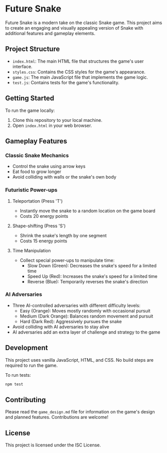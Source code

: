 # Future Snake

Future Snake is a modern take on the classic Snake game. This project aims to create an engaging and visually appealing version of Snake with additional features and gameplay elements.

## Project Structure

- `index.html`: The main HTML file that structures the game's user interface.
- `styles.css`: Contains the CSS styles for the game's appearance.
- `game.js`: The main JavaScript file that implements the game logic.
- `test.js`: Contains tests for the game's functionality.

## Getting Started

To run the game locally:

1. Clone this repository to your local machine.
2. Open `index.html` in your web browser.

## Gameplay Features

### Classic Snake Mechanics

- Control the snake using arrow keys
- Eat food to grow longer
- Avoid colliding with walls or the snake's own body

### Futuristic Power-ups

1. Teleportation (Press 'T')

   - Instantly move the snake to a random location on the game board
   - Costs 20 energy points

2. Shape-shifting (Press 'S')

   - Shrink the snake's length by one segment
   - Costs 15 energy points

3. Time Manipulation
   - Collect special power-ups to manipulate time:
     - Slow Down (Green): Decreases the snake's speed for a limited time
     - Speed Up (Red): Increases the snake's speed for a limited time
     - Reverse (Blue): Temporarily reverses the snake's direction

### AI Adversaries

- Three AI-controlled adversaries with different difficulty levels:
  - Easy (Orange): Moves mostly randomly with occasional pursuit
  - Medium (Dark Orange): Balances random movement and pursuit
  - Hard (Dark Red): Aggressively pursues the snake
- Avoid colliding with AI adversaries to stay alive
- AI adversaries add an extra layer of challenge and strategy to the game

## Development

This project uses vanilla JavaScript, HTML, and CSS. No build steps are required to run the game.

To run tests:

```bash
npm test
```

## Contributing

Please read the `game_design.md` file for information on the game's design and planned features. Contributions are welcome!

## License

This project is licensed under the ISC License.
